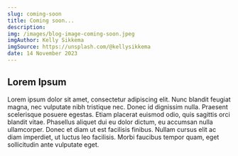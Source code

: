 ```yaml
---
slug: coming-soon
title: Coming soon...
description:
img: /images/blog-image-coming-soon.jpeg
imgAuthor: Kelly Sikkema
imgSource: https://unsplash.com/@kellysikkema
date: 14 November 2023
---
```


## Lorem Ipsum

Lorem ipsum dolor sit amet, consectetur adipiscing elit. Nunc blandit feugiat magna, nec vulputate nibh tristique nec. Donec id dignissim nulla. Praesent scelerisque posuere egestas. Etiam placerat euismod odio, quis sagittis orci blandit vitae. Phasellus aliquet dui eu dolor dictum, eu accumsan nulla ullamcorper. Donec et diam ut est facilisis finibus. Nullam cursus elit ac diam imperdiet, ut luctus leo facilisis. Morbi faucibus tempor quam, eget sollicitudin ante vulputate eget.
